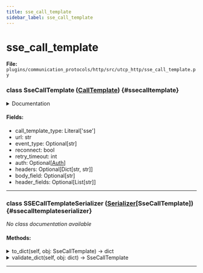 ```yaml
---
title: sse_call_template
sidebar_label: sse_call_template
---
```


# sse_call_template

**File:** `plugins/communication_protocols/http/src/utcp_http/sse_call_template.py`

### class SseCallTemplate ([CallTemplate](./../../../../../core/utcp/data/call_template.md#calltemplate)) {#ssecalltemplate}

<details>
<summary>Documentation</summary>

Provider configuration for Server-Sent Events (SSE) tools.

Enables real-time streaming of events from server to client using the
Server-Sent Events protocol. Supports automatic reconnection and
event type filtering. All tool arguments not mapped to URL body, headers
or query pattern parameters are passed as query parameters using '?arg_name=\{arg_value\}'.


**Attributes**

- **`call_template_type`**: Always "sse" for SSE providers.
- **`url`**: The SSE endpoint URL to connect to.
- **`event_type`**: Optional filter for specific event types. If None, all events are received.
- **`reconnect`**: Whether to automatically reconnect on connection loss.
- **`retry_timeout`**: Timeout in milliseconds before attempting reconnection.
- **`auth`**: Optional authentication configuration.
- **`headers`**: Optional static headers for the initial connection.
- **`body_field`**: Optional tool argument name to map to request body during connection.
- **`header_fields`**: List of tool argument names to map to HTTP headers during connection.
</details>

#### Fields:

- call_template_type: Literal['sse']
- url: str
- event_type: Optional[str]
- reconnect: bool
- retry_timeout: int
- auth: Optional[[Auth](./../../../../../core/utcp/data/auth.md#auth)]
- headers: Optional[Dict[str, str]]
- body_field: Optional[str]
- header_fields: Optional[List[str]]

---

### class SSECallTemplateSerializer ([Serializer](./../../../../../core/utcp/interfaces/serializer.md#serializer)[SseCallTemplate]) {#ssecalltemplateserializer}

*No class documentation available*

#### Methods:

<details>
<summary>to_dict(self, obj: SseCallTemplate) -> dict</summary>

*No method documentation available*
</details>

<details>
<summary>validate_dict(self, obj: dict) -> SseCallTemplate</summary>

*No method documentation available*
</details>

---
